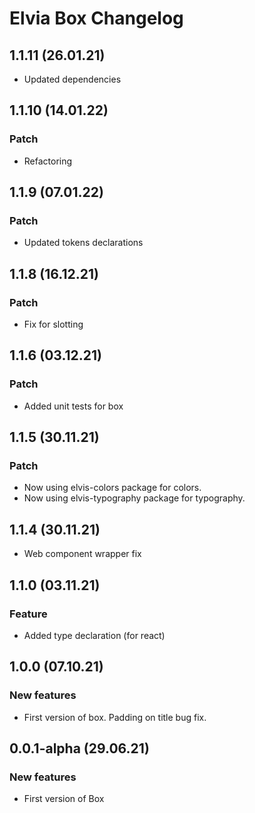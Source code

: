 # Elvia Box Changelog

## 1.1.11 (26.01.21)

- Updated dependencies

## 1.1.10 (14.01.22)

### Patch

- Refactoring

## 1.1.9 (07.01.22)

### Patch

- Updated tokens declarations

## 1.1.8 (16.12.21)

### Patch

- Fix for slotting

## 1.1.6 (03.12.21)

### Patch

- Added unit tests for box

## 1.1.5 (30.11.21)

### Patch

- Now using elvis-colors package for colors.
- Now using elvis-typography package for typography.

## 1.1.4 (30.11.21)

- Web component wrapper fix

## 1.1.0 (03.11.21)

### Feature

- Added type declaration (for react)

## 1.0.0 (07.10.21)

### New features

- First version of box. Padding on title bug fix.

## 0.0.1-alpha (29.06.21)

### New features

- First version of Box
